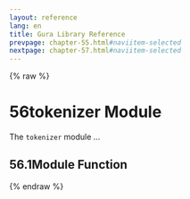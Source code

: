 ```yaml
---
layout: reference
lang: en
title: Gura Library Reference
prevpage: chapter-55.html#naviitem-selected
nextpage: chapter-57.html#naviitem-selected
---
```

{% raw %}
<h1><span class="caption-index-1">56</span>tokenizer Module</h1>
<p>
The <code class="highlighter-rouge">tokenizer</code> module ...
</p>
<h2><span class="caption-index-2">56.1</span><a name="anchor-56-1"></a>Module Function</h2>
{% endraw %}
